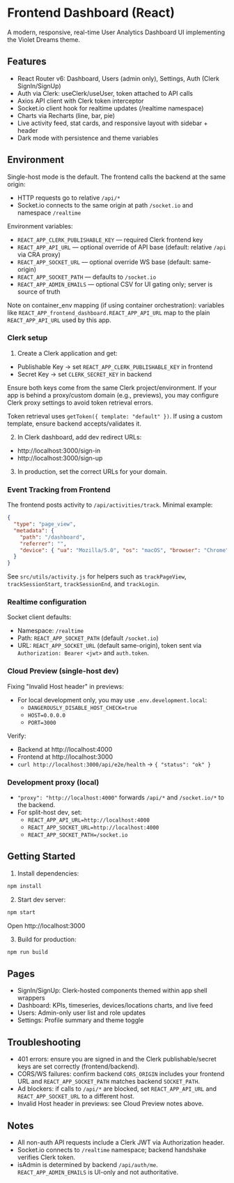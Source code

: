 # Frontend Dashboard (React)

A modern, responsive, real-time User Analytics Dashboard UI implementing the Violet Dreams theme.

## Features

- React Router v6: Dashboard, Users (admin only), Settings, Auth (Clerk SignIn/SignUp)
- Auth via Clerk: useClerk/useUser, token attached to API calls
- Axios API client with Clerk token interceptor
- Socket.io client hook for realtime updates (/realtime namespace)
- Charts via Recharts (line, bar, pie)
- Live activity feed, stat cards, and responsive layout with sidebar + header
- Dark mode with persistence and theme variables

## Environment

Single-host mode is the default. The frontend calls the backend at the same origin:
- HTTP requests go to relative `/api/*`
- Socket.io connects to the same origin at path `/socket.io` and namespace `/realtime`

Environment variables:
- `REACT_APP_CLERK_PUBLISHABLE_KEY` — required Clerk frontend key
- `REACT_APP_API_URL` — optional override of API base (default: relative `/api` via CRA proxy)
- `REACT_APP_SOCKET_URL` — optional override WS base (default: same-origin)
- `REACT_APP_SOCKET_PATH` — defaults to `/socket.io`
- `REACT_APP_ADMIN_EMAILS` — optional CSV for UI gating only; server is source of truth

Note on container_env mapping (if using container orchestration): variables like `REACT_APP_frontend_dashboard.REACT_APP_API_URL` map to the plain `REACT_APP_API_URL` used by this app.

### Clerk setup

1) Create a Clerk application and get:
- Publishable Key → set `REACT_APP_CLERK_PUBLISHABLE_KEY` in frontend
- Secret Key → set `CLERK_SECRET_KEY` in backend

Ensure both keys come from the same Clerk project/environment. If your app is behind a proxy/custom domain (e.g., previews), you may configure Clerk proxy settings to avoid token retrieval errors.

Token retrieval uses `getToken({ template: "default" })`. If using a custom template, ensure backend accepts/validates it.

2) In Clerk dashboard, add dev redirect URLs:
- http://localhost:3000/sign-in
- http://localhost:3000/sign-up

3) In production, set the correct URLs for your domain.

### Event Tracking from Frontend

The frontend posts activity to `/api/activities/track`. Minimal example:

```json
{
  "type": "page_view",
  "metadata": {
    "path": "/dashboard",
    "referrer": "",
    "device": { "ua": "Mozilla/5.0", "os": "macOS", "browser": "Chrome" }
  }
}
```

See `src/utils/activity.js` for helpers such as `trackPageView`, `trackSessionStart`, `trackSessionEnd`, and `trackLogin`.

### Realtime configuration

Socket client defaults:
- Namespace: `/realtime`
- Path: `REACT_APP_SOCKET_PATH` (default `/socket.io`)
- URL: `REACT_APP_SOCKET_URL` (default same-origin), token sent via `Authorization: Bearer <jwt>` and `auth.token`.

### Cloud Preview (single-host dev)

Fixing "Invalid Host header" in previews:
- For local development only, you may use `.env.development.local`:
  - `DANGEROUSLY_DISABLE_HOST_CHECK=true`
  - `HOST=0.0.0.0`
  - `PORT=3000`

Verify:
- Backend at http://localhost:4000
- Frontend at http://localhost:3000
- `curl http://localhost:3000/api/e2e/health` → `{ "status": "ok" }`

### Development proxy (local)

- `"proxy": "http://localhost:4000"` forwards `/api/*` and `/socket.io/*` to the backend.
- For split-host dev, set:
  - `REACT_APP_API_URL=http://localhost:4000`
  - `REACT_APP_SOCKET_URL=http://localhost:4000`
  - `REACT_APP_SOCKET_PATH=/socket.io`

## Getting Started

1. Install dependencies:

```bash
npm install
```

2. Start dev server:

```bash
npm start
```

Open http://localhost:3000

3. Build for production:

```bash
npm run build
```

## Pages

- SignIn/SignUp: Clerk-hosted components themed within app shell wrappers
- Dashboard: KPIs, timeseries, devices/locations charts, and live feed
- Users: Admin-only user list and role updates
- Settings: Profile summary and theme toggle

## Troubleshooting

- 401 errors: ensure you are signed in and the Clerk publishable/secret keys are set correctly (frontend/backend).
- CORS/WS failures: confirm backend `CORS_ORIGIN` includes your frontend URL and `REACT_APP_SOCKET_PATH` matches backend `SOCKET_PATH`.
- Ad blockers: if calls to `/api/*` are blocked, set `REACT_APP_API_URL` and `REACT_APP_SOCKET_URL` to a different host.
- Invalid Host header in previews: see Cloud Preview notes above.

## Notes

- All non-auth API requests include a Clerk JWT via Authorization header.
- Socket.io connects to `/realtime` namespace; backend handshake verifies Clerk token.
- isAdmin is determined by backend `/api/auth/me`. `REACT_APP_ADMIN_EMAILS` is UI-only and not authoritative.
